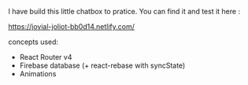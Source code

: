 I have build this little chatbox to pratice.
You can find it and test it here :

https://jovial-joliot-bb0d14.netlify.com/

concepts used:
- React Router v4
- Firebase database (+ react-rebase with syncState)
- Animations
